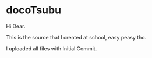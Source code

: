 # docoTsubu
Hi Dear.

This is the source that I created at school, easy peasy tho.

I uploaded all files with Initial Commit.
